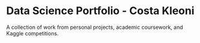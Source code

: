 # Data Science Portfolio - Costa Kleoni
A collection of work from personal projects, academic coursework, and Kaggle competitions.


